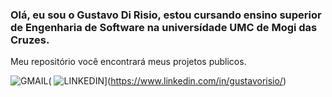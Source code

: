 ### Olá, eu sou o Gustavo Di Risio, estou cursando ensino superior de Engenharia de Software na universídade UMC de Mogi das Cruzes. 
Meu repositório você encontrará meus projetos publicos.

![GMAIL](https://img.shields.io/badge/Gmail-D14836?style=for-the-badge&logo=gmail&logoColor=white)(
![LINKEDIN](https://img.shields.io/badge/LinkedIn-0077B5?style=for-the-badge&logo=linkedin&logoColor=white)](https://www.linkedin.com/in/gustavorisio/)
